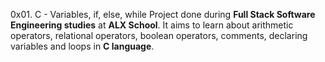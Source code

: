 0x01. C - Variables, if, else, while
Project done during **Full Stack Software Engineering studies** at **ALX School**. It aims to learn about arithmetic operators, relational operators, boolean operators, comments, declaring variables and loops in **C language**.
